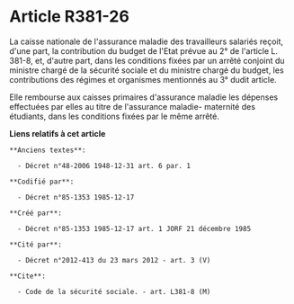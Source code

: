 # Article R381-26

La caisse nationale de l'assurance maladie des travailleurs salariés reçoit, d'une part, la contribution du budget de l'Etat
prévue au 2° de l'article L. 381-8, et, d'autre part, dans les conditions fixées par un arrêté conjoint du ministre chargé de
la sécurité sociale et du ministre chargé du budget, les contributions des régimes et organismes mentionnés au 3° dudit
article.

Elle rembourse aux caisses primaires d'assurance maladie les dépenses effectuées par elles au titre de l'assurance maladie-
maternité des étudiants, dans les conditions fixées par le même arrêté.

**Liens relatifs à cet article**

	**Anciens textes**:

	  - Décret n°48-2006 1948-12-31 art. 6 par. 1

	**Codifié par**:

	  - Décret n°85-1353 1985-12-17

	**Créé par**:

	  - Décret n°85-1353 1985-12-17 art. 1 JORF 21 décembre 1985

	**Cité par**:

	  - Décret n°2012-413 du 23 mars 2012 - art. 3 (V)

	**Cite**:

	  - Code de la sécurité sociale. - art. L381-8 (M)

